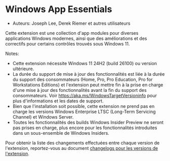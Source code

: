 # Windows App Essentials #

* Auteurs: Joseph Lee, Derek Riemer et autres utilisateurs

Cette extension est une collection d'app modules pour diverses applications
Windows modernes, ainsi que des améliorations et des correctifs pour
certains contrôles trouvés sous Windows 11.

Notes:

* Cette extension nécessite Windows 11 24H2 (build 26100) ou version
  ultérieure.
* La durée du support de mise à jour des fonctionnalités est liée à la durée
  du support des consommateurs (Home, Pro, Pro Education, Pro for
  Workstations Editions) et l'extension peut mettre fin à la prise en charge
  d'une mise à jour des fonctionnalités avant la fin du support des
  consommateurs. Voir <https://aka.ms/WindowsTargetVersioninfo> pour plus
  d'informations et les dates de support.
* Bien que l'installation soit possible, cette extension ne prend pas en
  charge les versions Windows Enterprise LTSC (Long-Term Servicing Channel)
  et Windows Server.
* Toutes les fonctionnalités des builds Windows Insider Preview ne seront
  pas prises en charge, plus encore pour les fonctionnalités introduites
  dans un sous-ensemble de Windows Insiders.

Pour obtenir la liste des changements effectuées entre chaque version de
l'extension, reportez-vous au document [changelogs pour les versions de
l'extension][1].

[1]: https://github.com/josephsl/wintenapps/blob/main/changes.md
